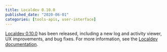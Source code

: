 ```yaml
---
title: Localdev 0.10.0
published_date: "2020-06-01"
categories: [tools-apis, user-interface]
---
```

[Localdev 0.10.0](/guides/local-development) has been released, including a new log and activity viewer, UX improvements, and bug fixes. For more information, see the [Localdev documentation](/guides/local-development).

